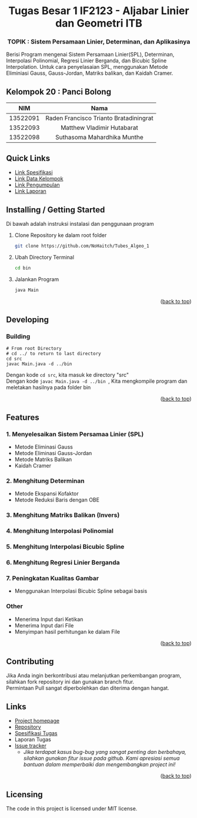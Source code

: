 <div align="center" id="readme-top">
<h1>Tugas Besar 1 IF2123 - Aljabar Linier dan Geometri ITB</h1>
<h3>TOPIK : Sistem Persamaan Linier, Determinan, dan Aplikasinya</h3>
</div>


Berisi Program mengenai Sistem Persamaan Linier(SPL), Determinan, Interpolasi Polinomial, Regresi Linier Berganda, dan Bicubic Spline Interpolation.
Untuk cara penyelasaian SPL, menggunakan Metode Eliminiasi Gauss, Gauss-Jordan, Matriks balikan, dan Kaidah Cramer.



## Kelompok 20 : Panci Bolong

|   NIM    |                  Nama                  |
| :------: | :------------------------------------: |
| 13522091 | Raden Francisco Trianto Bratadiningrat |
| 13522093 |       Matthew Vladimir Hutabarat       |
| 13522098 |      Suthasoma Mahardhika Munthe       |

## Quick Links

- [Link Spesifikasi](https://docs.google.com/document/d/1evaYvI5PfDij2UlA_mkqUCLK0mg4hbRzbcA461FFnwg)
- [Link Data Kelompok](https://docs.google.com/spreadsheets/d/1Lnc1Bf3rv3uHc4vgUdWsJcf4bDzlSIeslEvdyR90I3U/edit#gid=0)
- [Link Pengumpulan](https://forms.gle/af2dFUL4EMNd5ye8A)
- [Link Laporan](https://itbdsti-my.sharepoint.com/:w:/g/personal/13522091_mahasiswa_itb_ac_id/EWyly9bYWAtOrKQvzYmuzSABl3QzUu26pgnH_ExqqanbPA?e=2zeHK9)


## Installing / Getting Started



Di bawah adalah instruksi instalasi dan  penggunaan program

1. Clone Repository ke dalam root folder
   ```bash
   git clone https://github.com/NoHaitch/Tubes_Algeo_1
   ```
2. Ubah Directory Terminal
   ```bash
   cd bin 
   ```
3. Jalankan Program
   ```bash
   java Main
   ```
<p align="right">(<a href="#readme-top">back to top</a>)</p>

## Developing

### Building

```Shell
# From root Directory
# cd ../ to return to last directory
cd src   
javac Main.java -d ../bin
```

Dengan kode ```cd src```, kita masuk ke directory "src"  
Dengan kode ```javac Main.java -d ../bin ```, Kita mengkompile program dan meletakan hasilnya pada folder bin
<p align="right">(<a href="#readme-top">back to top</a>)</p>  

## Features

### 1. Menyelesaikan Sistem Persamaa Linier (SPL)
- Metode Eliminasi Gauss
- Metode Eliminasi Gauss-Jordan
- Metode Matriks Balikan
- Kaidah Cramer

### 2. Menghitung Determinan
- Metode Ekspansi Kofaktor
- Metode Reduksi Baris dengan OBE

### 3. Menghitung Matriks Balikan (Invers)
### 4. Menghitung Interpolasi Polinomial
### 5. Menghitung Interpolasi Bicubic Spline
### 6. Menghitung Regresi Linier Berganda
### 7. Peningkatan Kualitas Gambar
- Menggunakan Interpolasi Bicubic Spline sebagai basis

### Other
- Menerima Input dari Ketikan
- Menerima Input dari File
- Menyimpan hasil perhitungan ke dalam File

<p align="right">(<a href="#readme-top">back to top</a>)</p>  


## Contributing

Jika Anda ingin berkontribusi atau melanjutkan perkembangan program, silahkan fork repository ini dan gunakan branch fitur.  
Permintaan Pull sangat diperbolehkan dan diterima dengan hangat.

## Links

- [Project homepage](https://github.com/NoHaitch/Tubes_Algeo_1)
- [Repository](https://github.com/NoHaitch/Tubes_Algeo_1)
- [Spesifikasi Tugas](https://docs.google.com/document/d/1_-ZaP5vsYfCp17aHCh3ePt27dU7vYmoF2m0DnDNWUFg/edit?usp=sharing)
- Laporan Tugas
- [Issue tracker](https://github.com/NoHaitch/Tubes_Algeo_1/issues)
  - _Jika terdapat kasus bug-bug yang sangat penting dan berbahaya, silahkan gunakan fitur issue pada github. Kami apresiasi semua bantuan dalam memperbaiki dan mengembangkan project ini!_

<p align="right">(<a href="#readme-top">back to top</a>)</p>


## Licensing

The code in this project is licensed under MIT license.
